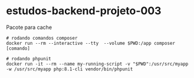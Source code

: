 # estudos-backend-projeto-003
Pacote para cache

```shell
# rodando comandos composer
docker run --rm --interactive --tty  --volume $PWD:/app composer [comando]

# rodando phpunit
docker run -it --rm --name my-running-script -v "$PWD":/usr/src/myapp -w /usr/src/myapp php:8.1-cli vendor/bin/phpunit

```